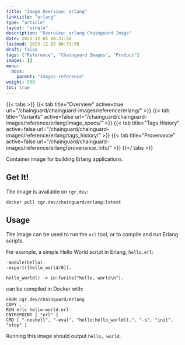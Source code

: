 ```yaml
---
title: "Image Overview: erlang"
linktitle: "erlang"
type: "article"
layout: "single"
description: "Overview: erlang Chainguard Image"
date: 2023-12-05 00:31:58
lastmod: 2023-12-05 00:31:58
draft: false
tags: ["Reference", "Chainguard Images", "Product"]
images: []
menu: 
  docs: 
    parent: "images-reference"
weight: 500
toc: true
---
```


{{< tabs >}}
{{< tab title="Overview" active=true url="/chainguard/chainguard-images/reference/erlang/" >}}
{{< tab title="Variants" active=false url="/chainguard/chainguard-images/reference/erlang/image_specs/" >}}
{{< tab title="Tags History" active=false url="/chainguard/chainguard-images/reference/erlang/tags_history/" >}}
{{< tab title="Provenance" active=false url="/chainguard/chainguard-images/reference/erlang/provenance_info/" >}}
{{</ tabs >}}



Container image for building Erlang applications.

## Get It!

The image is available on `cgr.dev`:

```
docker pull cgr.dev/chainguard/erlang:latest
```

## Usage

The image can be used to run the `erl` tool, or to compile and run Erlang scripts.

For example, a simple Hello World script in Erlang, `hello.erl`:

```
-module(hello).
-export([hello_world/0]).

hello_world() -> io:fwrite("hello, world\n").
```

can be compiled in Docker with:

```
FROM cgr.dev/chainguard/erlang
COPY . .
RUN erlc hello-world.erl
ENTRYPOINT [ "erl" ]
CMD [ "-noshell", "-eval", "hello:hello_world().", "-s", "init", "stop" ]
```

Running this image should output `hello, world`.

